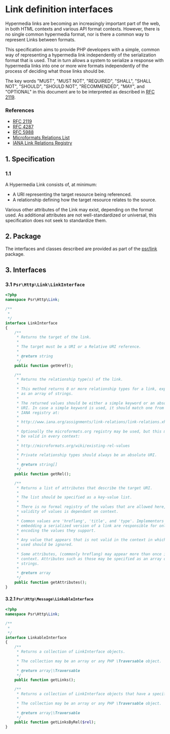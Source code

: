 # Link definition interfaces

Hypermedia links are becoming an increasingly important part of the web, in both HTML contexts
and various API format contexts. However, there is no single common hypermedia format, nor
is there a common way to represent Links between formats.

This specification aims to provide PHP developers with a simple, common way of representing a
hypermedia link independently of the serialization format that is used. That in turn allows
a system to serialize a response with hypermedia links into one or more wire formats independently
of the process of deciding what those links should be.

The key words "MUST", "MUST NOT", "REQUIRED", "SHALL", "SHALL NOT", "SHOULD",
"SHOULD NOT", "RECOMMENDED", "MAY", and "OPTIONAL" in this document are to be
interpreted as described in [RFC 2119](http://tools.ietf.org/html/rfc2119).

### References

- [RFC 2119](http://tools.ietf.org/html/rfc2119)
- [RFC 4287](https://tools.ietf.org/html/rfc4287)
- [RFC 5988](https://tools.ietf.org/html/rfc5988)
- [Microformats Relations List](http://microformats.org/wiki/existing-rel-values#HTML5_link_type_extensions)
- [IANA Link Relations Registry](http://www.iana.org/assignments/link-relations/link-relations.xhtml)


## 1. Specification

### 1.1 

A Hypermedia Link consists of, at minimum:
- A URI representing the target resource being referenced.
- A relationship defining how the target resource relates to the source.

Various other attributes of the Link may exist, depending on the format used. As additional attributes 
are not well-standardized or universal, this specification does not seek to standardize them.


## 2. Package

The interfaces and classes described are provided as part of the
[psr/link](https://packagist.org/packages/psr/link) package.

## 3. Interfaces

### 3.1 `Psr\Http\Link\LinkInterface`

```php
<?php
namespace Psr\Http\Link;

/**
 * 
 */
interface LinkInterface
{
    /**
     * Returns the target of the link.
     *
     * The target must be a URI or a Relative URI reference.
     *
     * @return string
     */
    public function getHref();

    /**
     * Returns the relationship type(s) of the link.
     *
     * This method returns 0 or more relationship types for a link, expressed
     * as an array of strings.
     *
     * The returned values should be either a simple keyword or an absolute
     * URI. In case a simple keyword is used, it should match one from the
     * IANA registry at:
     *
     * http://www.iana.org/assignments/link-relations/link-relations.xhtml
     *
     * Optionally the microformats.org registry may be used, but this may not
     * be valid in every context:
     *
     * http://microformats.org/wiki/existing-rel-values
     *
     * Private relationship types should always be an absolute URI.
     *
     * @return string[]
     */
    public function getRel();

    /**
     * Returns a list of attributes that describe the target URI.
     *
     * The list should be specified as a key-value list.
     *
     * There is no formal registry of the values that are allowed here, and
     * validity of values is dependant on context.
     *
     * Common values are 'hreflang', 'title', and 'type'. Implementors
     * embedding a serialized version of a link are responsible for only
     * encoding the values they support.
     *
     * Any value that appears that is not valid in the context in which it is
     * used should be ignored.
     *
     * Some attributes, (commonly hreflang) may appear more than once in their
     * context. Attributes such as those may be specified as an array of
     * strings.
     *
     * @return array
     */
    public function getAttributes();
}
```

#### 3.2.1 `Psr\Http\Message\LinkableInterface`

```php
<?php
namespace Psr\Http\Link;

/**
 * 
 */
interface LinkableInterface
{
    /**
     * Returns a collection of LinkInterface objects.
     *
     * The collection may be an array or any PHP \Traversable object.
     *
     * @return array|\Traversable
     */
    public function getLinks();

    /**
     * Returns a collection of LinkInterface objects that have a specific relationship.
     *
     * The collection may be an array or any PHP \Traversable object.
     *
     * @return array|\Traversable
     */
    public function getLinksByRel($rel);
}
```
